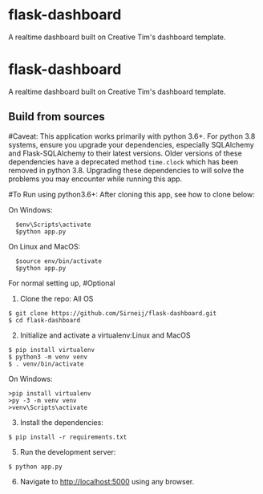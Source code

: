 # flask-dashboard
A realtime dashboard built on Creative Tim's dashboard template.
# flask-dashboard
A realtime dashboard built on Creative Tim's dashboard template.
## Build from sources

#Caveat: This application works primarily with python 3.6+. For python 3.8 systems, ensure you upgrade your dependencies, especially SQLAlchemy and Flask-SQLAlchemy to their latest versions. Older versions of these dependencies have a deprecated method `time.clock` which has been removed in python 3.8. Upgrading these dependencies to will solve the problems you may encounter while running this app.

#To Run using python3.6+:
After cloning this app, see how to clone below:

On Windows:
```
  $env\Scripts\activate
  $python app.py
```

On Linux and MacOS:
```
  $source env/bin/activate
  $python app.py
```

For normal setting up,
#Optional


1. Clone the repo: All OS
  ```
  $ git clone https://github.com/Sirneij/flask-dashboard.git
  $ cd flask-dashboard
  ```

2. Initialize and activate a virtualenv:Linux and MacOS
  ```
  $ pip install virtualenv
  $ python3 -m venv venv
  $ . venv/bin/activate

  ```
  On Windows:
 ```
 >pip install virtualenv
 >py -3 -m venv venv
 >venv\Scripts\activate
 ```
3. Install the dependencies:
  ```
  $ pip install -r requirements.txt
  ```

5. Run the development server:
  ```
  $ python app.py
  ```

6. Navigate to [http://localhost:5000](http://localhost:5000) using any browser.
